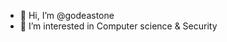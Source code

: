 - 👋 Hi, I’m @godeastone
- 👀 I’m interested in Computer science & Security

<!---
godeastone/godeastone is a ✨ special ✨ repository because its `README.md` (this file) appears on your GitHub profile.
You can click the Preview link to take a look at your changes.
--->
